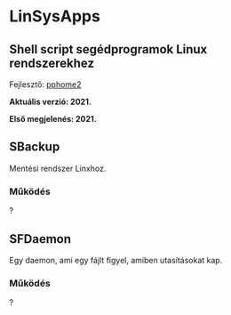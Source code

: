 # LinSysApps

## Shell script segédprogramok Linux rendszerekhez

Fejlesztő: [pphome2](https:/github.com/pphome2)

**Aktuális verzió: 2021.**

**Első megjelenés: 2021.**

## SBackup

Mentési rendszer Linxhoz.

### Működés

?

## SFDaemon

Egy daemon, ami egy fájlt figyel, amiben utasításokat kap.

### Működés

?
